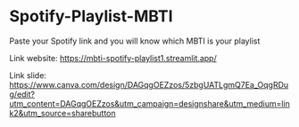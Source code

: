 # Spotify-Playlist-MBTI

Paste your Spotify link and you will know which MBTI is your playlist

Link website: 
https://mbti-spotify-playlist1.streamlit.app/

Link slide:
https://www.canva.com/design/DAGqgOEZzos/5zbgUATLgmQ7Ea_OqgRDug/edit?utm_content=DAGqgOEZzos&utm_campaign=designshare&utm_medium=link2&utm_source=sharebutton

